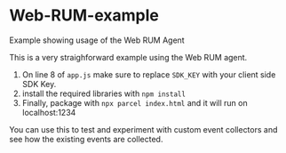 # Web-RUM-example
Example showing usage of the Web RUM Agent


This is a very straighforward example using the Web RUM agent. 

1. On line 8 of `app.js` make sure to replace `SDK_KEY` with your client side SDK Key. 
2. install the required libraries with `npm install`
3. Finally, package with  `npx parcel index.html` and it will run on localhost:1234

You can use this to test and experiment with custom event collectors and see how the existing events are collected. 
